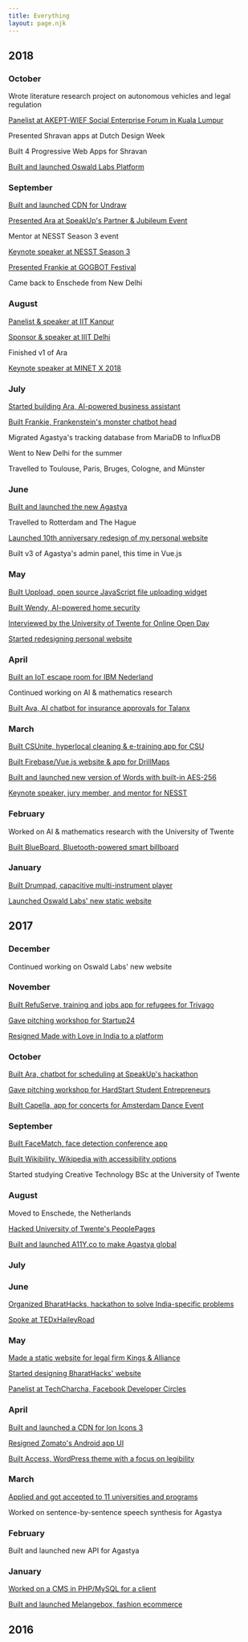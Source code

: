 ```yaml
---
title: Everything
layout: page.njk
---
```


## 2018

### October

Wrote literature research project on autonomous vehicles and legal regulation

[Panelist at AKEPT-WIEF Social Enterprise Forum in Kuala Lumpur](/events/wief-2018)

Presented Shravan apps at Dutch Design Week

Built 4 Progressive Web Apps for Shravan

[Built and launched Oswald Labs Platform](https://github.com/OswaldLabsOpenSource/platform)

### September

[Built and launched CDN for Undraw](https://github.com/AnandChowdhary/undrawcdn)

[Presented Ara at SpeakUp's Partner & Jubileum Event](/events/speakup)

Mentor at NESST Season 3 event

[Keynote speaker at NESST Season 3](/events/nesst-season-3)

[Presented Frankie at GOGBOT Festival](/events/gogbot)

Came back to Enschede from New Delhi

### August

[Panelist & speaker at IIT Kanpur](/events/esummit)

[Sponsor & speaker at IIIT Delhi](/events/hackiiitd)

Finished v1 of Ara

[Keynote speaker at MINET X 2018](/events/minet-x-2018)

### July

[Started building Ara, AI-powered business assistant](https://araassistant.com)

[Built Frankie, Frankenstein's monster chatbot head](https://github.com/AnandChowdhary/frankie)

Migrated Agastya's tracking database from MariaDB to InfluxDB

Went to New Delhi for the summer

Travelled to Toulouse, Paris, Bruges, Cologne, and Münster

### June

[Built and launched the new Agastya](https://blog.oswald.foundation/introducing-the-new-agastya-privacy-first-and-universal-9a67ef66cb19)

Travelled to Rotterdam and The Hague

[Launched 10th anniversary redesign of my personal website](https://github.com/AnandChowdhary/anandchowdhary.com)

Built v3 of Agastya's admin panel, this time in Vue.js

### May

[Built Uppload, open source JavaScript file uploading widget](/open-source/uppload)

[Built Wendy, AI-powered home security](/projects/wendy)

[Interviewed by the University of Twente for Online Open Day](events/online-open-day)

[Started redesigning personal website](https://github.com/AnandChowdhary/anandchowdhary.com)

### April

[Built an IoT escape room for IBM Nederland](/projects/ibm-iot-escape-room)

Continued working on AI & mathematics research

[Built Ava, AI chatbot for insurance approvals for Talanx](https://github.com/AnandChowdhary/talanx-hack)

### March

[Built CSUnite, hyperlocal cleaning & e-training app for CSU](/projects/csunite)

[Built Firebase/Vue.js website & app for DrillMaps](/projects/drillmaps)

[Built and launched new version of Words with built-in AES-256](https://github.com/AnandChowdhary/words)

[Keynote speaker, jury member, and mentor for NESST](/events/nesst)

### February

Worked on AI & mathematics research with the University of Twente

[Built BlueBoard, Bluetooth-powered smart billboard](/projects/blueboard)

### January

[Built Drumpad, capacitive multi-instrument player](https://github.com/AnandChowdhary/drumpad)

[Launched Oswald Labs' new static website](https://oswaldlabs.com)

## 2017

### December

Continued working on Oswald Labs' new website

### November

[Built RefuServe, training and jobs app for refugees for Trivago](/projects/refuserve)

[Gave pitching workshop for Startup24](/events/startup24)

[Resigned Made with Love in India to a platform](https://madewithlove.org.in)

### October

[Built Ara, chatbot for scheduling at SpeakUp's hackathon](https://github.com/AnandChowdhary/ara)

[Gave pitching workshop for HardStart Student Entrepreneurs](/events/hardstart)

[Built Capella, app for concerts for Amsterdam Dance Event](/projects/capella)

### September

[Built FaceMatch, face detection conference app](/projects/facematch)

[Built Wikibility, Wikipedia with accessibility options](https://github.com/AnandChowdhary/wikibility)

Started studying Creative Technology BSc at the University of Twente

### August

Moved to Enschede, the Netherlands

[Hacked University of Twente's PeoplePages](/blog/utwente-peoplepages/)

[Built and launched A11Y.co to make Agastya global](https://a11y.co)

### July

### June

[Organized BharatHacks, hackathon to solve India-specific problems](/projects/bharathacks)

[Spoke at TEDxHaileyRoad](/events/tedx-hailey-road)

### May

[Made a static website for legal firm Kings & Alliance](https://knallp.com)

[Started designing BharatHacks' website](https://bharathacks.com)

[Panelist at TechCharcha, Facebook Developer Circles](/events/tech-charcha)

### April

[Built and launched a CDN for Ion Icons 3](https://github.com/AnandChowdhary/ionicons-3-cdn)

[Resigned Zomato's Android app UI](https://medium.com/@anandchowdhary/zomato-for-android-redesign-6ced8b220544)

[Built Access, WordPress theme with a focus on legibility](https://github.com/AnandChowdhary/access)

### March

[Applied and got accepted to 11 universities and programs](/blog/college)

Worked on sentence-by-sentence speech synthesis for Agastya

### February

Built and launched new API for Agastya

### January

[Worked on a CMS in PHP/MySQL for a client](https://github.com/AnandChowdhary/php-cms)

[Built and launched Melangebox, fashion ecommerce](/projects/melangebox)

## 2016